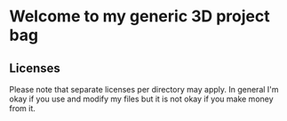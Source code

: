 # Welcome to my generic 3D project bag

## Licenses

Please note that separate licenses per directory may apply. In general I'm okay if you use and modify my files but it is not okay if you make money from it.